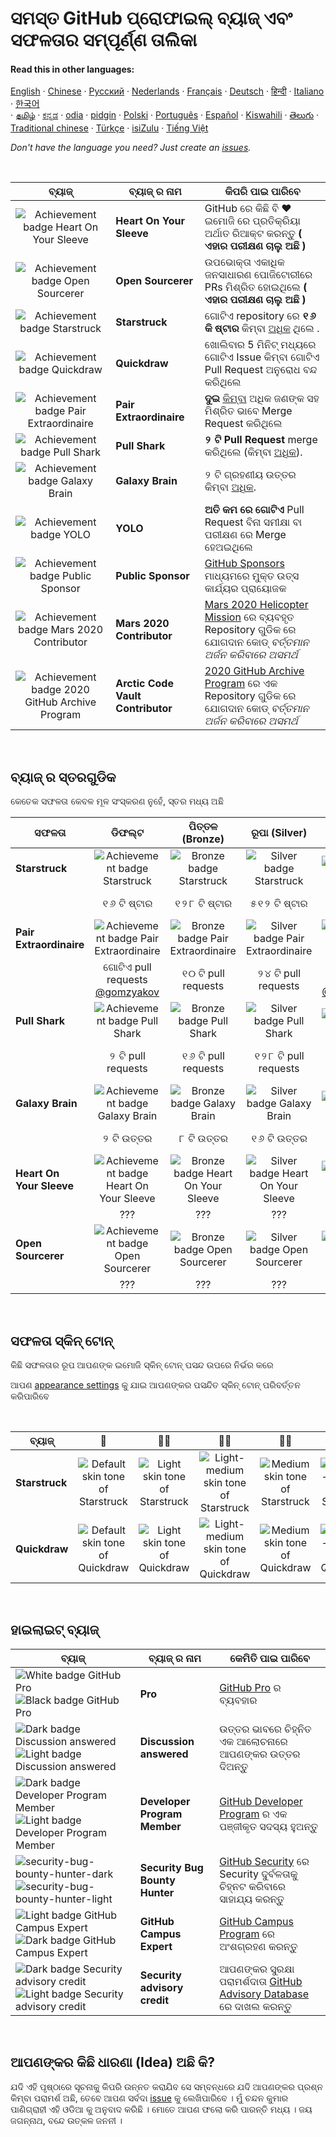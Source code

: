 # ସମସ୍ତ GitHub ପ୍ରୋଫାଇଲ୍ ବ୍ୟାଜ୍ ଏବଂ ସଫଳତାର ସମ୍ପୂର୍ଣ୍ଣ ତାଲିକା

#### Read this in other languages:

[English](../README.md)
&middot; [Chinese](chinese.md)
&middot; [Русский](../../lang/russian/russian)
&middot; [Nederlands](dutch.md)
&middot; [Français](french.md)
&middot; [Deutsch](german.md)
&middot; [हिन्दी](hindi.md)
&middot; [Italiano](italian.md)
&middot; [한국어](lang/korean/README.md)  
&middot; [தமிழ்](lang/tamil/README.md)
&middot; [ಕನ್ನಡ](kannada.md)
&middot; [odia](odia.md)
&middot; [pidgin](../../lang/pidgin/pidgin)
&middot; [Polski](../../lang/polish/polish)
&middot; [Português](../../lang/portuguese/portuguese)
&middot; [Español](../../lang/spanish/spanish)
&middot; [Kiswahili](../../lang/swahili/swahili)
&middot; [తెలుగు](../../lang/telugu/telugu)
&middot; [Traditional chinese](../../lang/traditional-chinese/traditional-chinese)
&middot; [Türkçe](../../lang/turkish/turkish)
&middot; [isiZulu](../../lang/zulu/zulu)
&middot; [Tiếng Việt](../../lang/vietnamese/vietnamese)

_Don't have the language you need? Just create an [issues](https://github.com/gomzyakov/achievements/issues)._

<br>

| ବ୍ୟାଜ୍ | ବ୍ୟାଜ୍ ର ନାମ  | କିପରି ପାଇ ପାରିବେ                                                                                                                                                        |
| :---: | --- |------------------------------------------------------------------------------------------------------------------------------------------------------------------|
| ![Achievement badge Heart On Your Sleeve](https://github.githubassets.com/images/modules/profile/achievements/heart-on-your-sleeve-default.png) | **Heart On Your Sleeve** | GitHub ରେ କିଛି ବି ❤️ ଇମୋଜି ରେ ପ୍ରତିକ୍ରିୟା ଅର୍ଥାତ ରିଆକ୍ଟ  କରନ୍ତୁ  **( ଏହାର ପରୀକ୍ଷଣ ଚାଲୁ ଅଛି )** |
| ![Achievement badge Open Sourcerer](https://github.githubassets.com/images/modules/profile/achievements/open-sourcerer-default.png) | **Open Sourcerer** | ଉପଭୋକ୍ତା ଏକାଧିକ ଜନସାଧାରଣ ପୋଜିଟୋରୀରେ PRs ମିଶ୍ରିତ ହୋଇଥିଲେ **( ଏହାର ପରୀକ୍ଷଣ ଚାଲୁ ଅଛି )** |
| ![Achievement badge Starstruck](https://github.githubassets.com/images/modules/profile/achievements/starstruck-default.png) | **Starstruck** | ଗୋଟିଏ repository ରେ **୧୬ କି ଷ୍ଟାର** କିମ୍ବା  [ଅଧିକ](#ବ୍ୟାଜ୍-ର-ସ୍ତରଗୁଡିକ) ଥିଲେ .                                                                                              |
| ![Achievement badge Quickdraw](https://github.githubassets.com/images/modules/profile/achievements/quickdraw-default.png) | **Quickdraw** | ଖୋଲିବାର 5 ମିନିଟ୍ ମଧ୍ୟରେ ଗୋଟିଏ Issue କିମ୍ବା ଗୋଟିଏ Pull Request ଅନୁରୋଧ ବନ୍ଦ କରିଥିଲେ |
| ![Achievement badge Pair Extraordinaire](https://github.githubassets.com/images/modules/profile/achievements/pair-extraordinaire-default.png) | **Pair Extraordinaire** | **ଦୁଇ** [କିମ୍ବା](#ବ୍ୟାଜ୍-ର-ସ୍ତରଗୁଡିକ) ଅଧିକ ଜଣଙ୍କ ସହ ମିଶ୍ରିତ ଭାବେ Merge Request କରିଥିଲେ                                                                                          |
| ![Achievement badge Pull Shark](https://github.githubassets.com/images/modules/profile/achievements/pull-shark-default.png) | **Pull Shark** | **୨ ଟି Pull Request** merge କରିଥିଲେ  (କିମ୍ବା  [ଅଧିକ](#ବ୍ୟାଜ୍-ର-ସ୍ତରଗୁଡିକ)).                                                                                                            |
| ![Achievement badge Galaxy Brain](https://github.githubassets.com/images/modules/profile/achievements/galaxy-brain-default.png) | **Galaxy Brain** | ୨ ଟି ଗ୍ରହଣୀୟ ଉତ୍ତର କିମ୍ବା [ଅଧିକ](#ବ୍ୟାଜ୍-ର-ସ୍ତରଗୁଡିକ).                                                                                                                      |
| ![Achievement badge YOLO](https://github.githubassets.com/images/modules/profile/achievements/yolo-default.png) | **YOLO** | **ଅତି କମ ରେ ଗୋଟିଏ** Pull Request ବିନା ସମୀକ୍ଷା ବା ପରୀକ୍ଷଣ ରେ Merge ହେଅଇଥିଲେ                                                                                                      |
| ![Achievement badge Public Sponsor](https://github.githubassets.com/images/modules/profile/achievements/public-sponsor-default.png) | **Public Sponsor** |  [GitHub Sponsors](https://github.com/sponsors) ମାଧ୍ୟମରେ ମୁକ୍ତ ଉତ୍ସ କାର୍ଯ୍ୟର ପ୍ରାୟୋଜକ |                                                                                  |
| ![Achievement badge Mars 2020 Contributor](https://github.githubassets.com/images/modules/profile/achievements/mars-2020-contributor-default.png) | **Mars 2020 Contributor** | [Mars 2020 Helicopter Mission](https://github.com/readme/featured/nasa-ingenuity-helicopter) ରେ ବ୍ୟବହୃତ Repository ଗୁଡିକ ରେ ଯୋଗଦାନ କୋଡ୍  *ବର୍ତ୍ତମାନ ଅର୍ଜନ କରିବାରେ ଅସମର୍ଥ* |
| ![Achievement badge 2020 GitHub Archive Program](https://github.githubassets.com/images/modules/profile/achievements/arctic-code-vault-contributor-default.png) | **Arctic Code Vault Contributor** | [2020 GitHub Archive Program](https://archiveprogram.github.com/) ରେ ଏକ Repository ଗୁଡିକ ରେ ଯୋଗଦାନ କୋଡ୍  *ବର୍ତ୍ତମାନ ଅର୍ଜନ କରିବାରେ ଅସମର୍ଥ*                                 |

<br>

## ବ୍ୟାଜ୍ ର ସ୍ତରଗୁଡିକ 

କେତେକ ସଫଳତା କେବଳ ମୂଳ ସଂସ୍କରଣ ନୁହେଁ, ସ୍ତର ମଧ୍ୟ ଅଛି 

| ସଫଳତା | ଡିଫଲ୍ଟ | ପିତ୍ତଳ (Bronze) | ରୂପା (Silver) | ସ୍ଵର୍ଣ (Gold) |
| --- | :---: | :---: | :---: | :---: |
| **Starstruck** | ![Achievement badge Starstruck](https://github.githubassets.com/images/modules/profile/achievements/starstruck-default.png) | ![Bronze badge Starstruck](https://github.githubassets.com/images/modules/profile/achievements/starstruck-bronze.png) | ![Silver badge Starstruck](https://github.githubassets.com/images/modules/profile/achievements/starstruck-silver.png) | ![Gold badge Starstruck](https://github.githubassets.com/images/modules/profile/achievements/starstruck-gold.png) |
| | ୧୬ ଟି ଷ୍ଟାର | ୧୨୮ ଟି ଷ୍ଟାର | ୫୧୨ ଟି ଷ୍ଟାର | ୪୦୯୬  ଟି ଷ୍ଟାର <br>[@torvalds](https://github.com/torvalds?achievement=starstruck&tab=achievements) |
| **Pair Extraordinaire** | ![Achievement badge Pair Extraordinaire][pe-default] | ![Bronze badge Pair Extraordinaire][pe-bronze] | ![Silver badge Pair Extraordinaire][pe-silver] | ![Gold badge Pair Extraordinaire][pe-gold] |
| | ଗୋଟିଏ pull requests <br>[@gomzyakov](https://github.com/gomzyakov?achievement=pair-extraordinaire&tab=achievements) | ୧୦ ଟି pull requests | ୨୪ ଟି pull requests  | ୪୮ ଟି pull requests <br>[@Rongronggg9](https://github.com/Rongronggg9?achievement=pair-extraordinaire&tab=achievements) |
| **Pull Shark** | ![Achievement badge Pull Shark][ps-default] | ![Bronze badge Pull Shark][ps-bronze] | ![Silver badge Pull Shark][ps-silver] | ![Gold badge Pull Shark][ps-gold] |
| | ୨ ଟି pull requests | ୧୬ ଟି pull requests | ୧୨୮ ଟି pull requests | ୧୦୨୪ ଟି pull requests <br>[@ljharb](https://github.com/ljharb?achievement=pull-shark&tab=achievements) |
| **Galaxy Brain** | ![Achievement badge Galaxy Brain][gb-default] | ![Bronze badge Galaxy Brain][gb-bronze] | ![Silver badge Galaxy Brain][gb-silver] | ![Gold badge Galaxy Brain][gb-gold] |
| | ୨ ଟି ଉତ୍ତର | ୮ ଟି ଉତ୍ତର  | ୧୬ ଟି ଉତ୍ତର | ୩୨ ଟି ଉତ୍ତର <br>[@ljharb](https://github.com/ljharb?achievement=galaxy-brain&tab=achievements) |
| **Heart On Your Sleeve** | ![Achievement badge Heart On Your Sleeve](https://github.githubassets.com/images/modules/profile/achievements/heart-on-your-sleeve-default.png) | ![Bronze badge Heart On Your Sleeve](https://github.githubassets.com/images/modules/profile/achievements/heart-on-your-sleeve-bronze.png) | ![Silver badge Heart On Your Sleeve](https://github.githubassets.com/images/modules/profile/achievements/heart-on-your-sleeve-silver.png) | ![Gold badge Heart On Your Sleeve](https://github.githubassets.com/images/modules/profile/achievements/heart-on-your-sleeve-gold.png) |
| | ??? | ??? | ??? | ??? |
| **Open Sourcerer** | ![Achievement badge Open Sourcerer](https://github.githubassets.com/images/modules/profile/achievements/open-sourcerer-default.png) | ![Bronze badge Open Sourcerer](https://github.githubassets.com/images/modules/profile/achievements/open-sourcerer-bronze.png) | ![Silver badge Open Sourcerer](https://github.githubassets.com/images/modules/profile/achievements/open-sourcerer-silver.png) | ![Gold badge Open Sourcerer](https://github.githubassets.com/images/modules/profile/achievements/open-sourcerer-gold.png) |
| | ??? | ??? | ??? | ??? |


[ss-bronze]: https://github.githubassets.com/images/modules/profile/achievements/starstruck-bronze.png
[ss-silver]: https://github.githubassets.com/images/modules/profile/achievements/starstruck-silver.png
[ss-gold]: https://github.githubassets.com/images/modules/profile/achievements/starstruck-gold.png

[pe-default]: https://github.githubassets.com/images/modules/profile/achievements/pair-extraordinaire-default.png
[pe-bronze]: https://github.githubassets.com/images/modules/profile/achievements/pair-extraordinaire-bronze.png
[pe-silver]: https://github.githubassets.com/images/modules/profile/achievements/pair-extraordinaire-silver.png
[pe-gold]: https://github.githubassets.com/images/modules/profile/achievements/pair-extraordinaire-gold.png

[ps-default]: https://github.githubassets.com/images/modules/profile/achievements/pull-shark-default.png
[ps-bronze]: https://github.githubassets.com/images/modules/profile/achievements/pull-shark-bronze.png
[ps-silver]: https://github.githubassets.com/images/modules/profile/achievements/pull-shark-silver.png
[ps-gold]: https://github.githubassets.com/images/modules/profile/achievements/pull-shark-gold.png

[gb-default]: https://github.githubassets.com/images/modules/profile/achievements/galaxy-brain-default.png
[gb-bronze]: https://github.githubassets.com/images/modules/profile/achievements/galaxy-brain-bronze.png
[gb-silver]: https://github.githubassets.com/images/modules/profile/achievements/galaxy-brain-silver.png
[gb-gold]: https://github.githubassets.com/images/modules/profile/achievements/galaxy-brain-gold.png

<br>

## ସଫଳତା ସ୍କିନ୍ ଟୋନ୍

କିଛି ସଫଳତାର ରୂପ ଆପଣଙ୍କ ଇମୋଜି ସ୍କିନ୍ ଟୋନ୍ ପସନ୍ଦ ଉପରେ ନିର୍ଭର କରେ

ଆପଣ [appearance settings](https://github.com/settings/appearance) କୁ ଯାଇ ଆପଣଙ୍କର ପସନ୍ଦିତ ସ୍କିନ୍ ଟୋନ୍ ପରିବର୍ତ୍ତନ କରିପାରିବେ

<br>

| **ବ୍ୟାଜ୍** | 👋 | 👋🏻 | 👋🏼 | 👋🏽 | 👋🏾 | 👋🏿 |
| --- | :---: | :---: | :---: | :---: | :---: | :---: |
| **Starstruck** | ![Default skin tone of Starstruck](https://github.githubassets.com/images/modules/profile/achievements/starstruck-default.png) | ![Light skin tone of Starstruck](https://github.githubassets.com/images/modules/profile/achievements/starstruck-default--light.png) | ![Light-medium skin tone of Starstruck](https://github.githubassets.com/images/modules/profile/achievements/starstruck-default--light-medium.png) | ![Medium skin tone of Starstruck](https://github.githubassets.com/images/modules/profile/achievements/starstruck-default--medium.png) | ![Medium-dark skin tone of Starstruck](https://github.githubassets.com/images/modules/profile/achievements/starstruck-default--medium-dark.png) | ![Dark skin tone of Starstruck](https://github.githubassets.com/images/modules/profile/achievements/starstruck-default--dark.png) |
| **Quickdraw** | ![Default skin tone of Quickdraw][q-default] | ![Light skin tone of Quickdraw][q-light] | ![Light-medium skin tone of Quickdraw][q-light-medium] | ![Medium skin tone of Quickdraw][q-medium] | ![Medium-dark skin tone of Quickdraw][q-medium-dark] | ![Dark skin tone of Quickdraw][q-dark] |

[s-light]: https://github.githubassets.com/images/modules/profile/achievements/starstruck-default--light.png
[s-light-medium]: https://github.githubassets.com/images/modules/profile/achievements/starstruck-default--light-medium.png
[s-medium]: https://github.githubassets.com/images/modules/profile/achievements/starstruck-default--medium.png
[s-medium-dark]: https://github.githubassets.com/images/modules/profile/achievements/starstruck-default--medium-dark.png
[s-dark]: https://github.githubassets.com/images/modules/profile/achievements/starstruck-default--dark.png

[q-default]: https://github.githubassets.com/images/modules/profile/achievements/quickdraw-default.png
[q-light]: https://github.githubassets.com/images/modules/profile/achievements/quickdraw-default--light.png
[q-light-medium]: https://github.githubassets.com/images/modules/profile/achievements/quickdraw-default--light-medium.png
[q-medium]: https://github.githubassets.com/images/modules/profile/achievements/quickdraw-default--medium.png
[q-medium-dark]: https://github.githubassets.com/images/modules/profile/achievements/quickdraw-default--medium-dark.png
[q-dark]: https://github.githubassets.com/images/modules/profile/achievements/quickdraw-default--dark.png

<br>

## ହାଇଲାଇଟ୍ ବ୍ୟାଜ୍

| ବ୍ୟାଜ୍ | ବ୍ୟାଜ୍ ର ନାମ | କେମିତି ପାଇ ପାରିବେ |
| --- | --- | --- |
| ![White badge GitHub Pro](https://user-images.githubusercontent.com/65187002/173065531-57dbf8b1-7eb7-4d46-81bf-f2d18c7c9112.svg#gh-dark-mode-only)![Black badge GitHub Pro](https://user-images.githubusercontent.com/65187002/173065669-d1fdb5a7-8895-43cc-8dea-72a511a37e86.svg#gh-light-mode-only) | **Pro** | [GitHub Pro](https://docs.github.com/en/get-started/learning-about-github/githubs-products#github-pro) ର ବ୍ୟବହାର  |
| ![Dark badge Discussion answered](https://user-images.githubusercontent.com/65187002/173078083-15a75f15-b040-4a92-8d70-561a206d9fd9.svg#gh-dark-mode-only)![Light badge Discussion answered](https://user-images.githubusercontent.com/65187002/173078106-28bea542-4620-46ee-837d-defda3e44ca6.svg#gh-light-mode-only) | **Discussion answered** | ଉତ୍ତର ଭାବରେ ଚିହ୍ନିତ ଏକ ଆଲୋଚନାରେ ଆପଣଙ୍କର ଉତ୍ତର ଦିଅନ୍ତୁ |
| ![Dark badge Developer Program Member](https://user-images.githubusercontent.com/65187002/173079579-3c393d22-7a13-4e7d-87b8-341fb613d52b.svg#gh-dark-mode-only)![Light badge Developer Program Member](https://user-images.githubusercontent.com/65187002/173079614-33f43a97-1cc2-4228-85e3-ef43836e17c2.svg#gh-light-mode-only) | **Developer Program Member** | [GitHub Developer Program](https://docs.github.com/en/developers/overview/github-developer-program) ର ଏକ ପଞ୍ଜୀକୃତ ସଦସ୍ୟ ହୁଅନ୍ତୁ  |
| ![security-bug-bounty-hunter-dark](https://user-images.githubusercontent.com/65187002/173081624-93e3cf1f-50b7-45a4-82b7-1954f66368b9.svg#gh-dark-mode-only)![security-bug-bounty-hunter-light](https://user-images.githubusercontent.com/65187002/173081657-e500d72c-9247-44c2-a3d3-2deff30e1ae7.svg#gh-light-mode-only) | **Security Bug Bounty Hunter** | [GitHub Security](https://bounty.github.com/) ରେ Security ଦୁର୍ବଳତାକୁ ଚିହ୍ନଟ କରିବାରେ ସାହାଯ୍ୟ କରନ୍ତୁ |
| ![Light badge GitHub Campus Expert][gce-dark]![Dark badge GitHub Campus Expert][gce-light] | **GitHub Campus Expert** | [GitHub Campus Program](https://education.github.com/experts) ରେ ଅଂଶଗ୍ରହଣ କରନ୍ତୁ |
| ![Dark badge Security advisory credit][SAC-dark]![Light badge Security advisory credit][SAC-light] | **Security advisory credit** | ଆପଣଙ୍କର ସୁରକ୍ଷା ପରାମର୍ଶଦାତା [GitHub Advisory Database](https://github.com/advisories) ରେ ଦାଖଲ କରନ୍ତୁ |

[gce-dark]: https://user-images.githubusercontent.com/65187002/173082819-b3625c23-bfd6-4492-b828-56ed91c45f52.svg#gh-dark-mode-only
[gce-light]: https://user-images.githubusercontent.com/65187002/173082836-08be81fe-13b7-4acf-9096-e5241d76f237.svg#gh-light-mode-only
[SAC-dark]: https://user-images.githubusercontent.com/65187002/173084051-79a0a626-1c1a-4d60-afdf-50ad001d7b21.svg#gh-dark-mode-only
[SAC-light]: https://user-images.githubusercontent.com/65187002/173084071-5f321da2-b2a9-490b-a524-1b21fa384d7e.svg#gh-light-mode-only

<br>

## ଆପଣଙ୍କର କିଛି ଧାରଣା (Idea) ଅଛି କି?

ଯଦି ଏହି ପୃଷ୍ଠାରେ ସୂଚନାକୁ କିପରି ଉନ୍ନତ କରାଯିବ ସେ ସମ୍ବନ୍ଧରେ ଯଦି ଆପଣଙ୍କର ପ୍ରଶ୍ନ କିମ୍ବା ପରାମର୍ଶ ଅଛି, ତେବେ ଆପଣ ସର୍ବଦା [issue](https://github.com/gomzyakov/achievements/issues) କୁ ଲେଖିପାରିବେ । ମୁଁ ଚନ୍ଦନ କୁମାର ପାଣିଗ୍ରାହୀ ଏହି ଓଡିଆ କୁ ଅନୁବାଦ କରିଛି । ମୋତେ ଆପଣ ଫଲୋ କରି ପାରନ୍ତି ମଧ୍ୟ । ଜୟ ଜଗନ୍ନାଥ, ବନ୍ଦେ ଉତ୍କଳ ଜନନୀ । 

